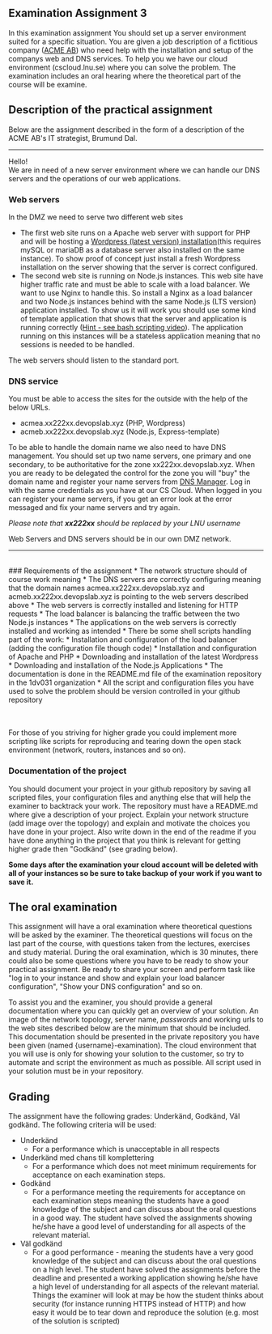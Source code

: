 ## Examination Assignment 3

In this examination assignment You should set up a server environment suited for a specific situation. You are given a job description of a fictitious company ([ACME AB](https://en.wikipedia.org/wiki/Acme_Corporation)) who need help with the installation and setup of the companys web and DNS services. To help you we have our cloud environment (cscloud.lnu.se) where you can solve the problem. The examination includes an oral hearing where the theoretical part of the course will be examine.

## Description of the practical assignment
Below are the assignment described in the form of a description of the ACME AB's IT strategist, Brumund Dal.

---

Hello! <br />
We are in need of a new server environment where we can handle our DNS servers and the operations of our web applications.

### Web servers

In the DMZ we need to serve two different web sites

* The first web site runs on a Apache web server with support for PHP and will be hosting a [Wordpress (latest version) installation](https://codex.wordpress.org/Installing_WordPress)(this requires mySQL or mariaDB as a database server also installed on the same instance). To show proof of concept just install a fresh Wordpress installation on the server showing that the server is correct configured.
* The second web site is running on Node.js instances. This web site have higher traffic rate and must be able to scale with a load balancer. We want to use Nginx to handle this. So install a Nginx as a load balancer and two Node.js instances behind with the same Node.js (LTS version) application installed. To show us it will work you should use some kind of template application that shows that the server and application is running correctly ([Hint - see bash scripting video](https://www.youtube.com/watch?v=H1b9dVDz2TE)). The application running on this instances will be a stateless application meaning that no sessions is needed to be handled.

The web servers should listen to the standard port. 

### DNS service
You must be able to access the sites for the outside with the help of the below URLs.

* acmea.xx222xx.devopslab.xyz (PHP, Wordpress)
* acmeb.xx222xx.devopslab.xyz (Node.js, Express-template)


To be able to handle the domain name we also need to have DNS management. You should set up two name servers, one primary and one secondary, to be authoritative for the zone xx222xx.devopslab.xyz. When you are ready to be delegated the control for the zone you will "buy" the domain name and register your name servers from [DNS Manager](https://www.devopslab.xyz). Log in with the same credentials as you have at our CS Cloud. When logged in you can register your name servers, if you get an error look at the error messaged and fix your name servers and try again.

*Please note that **xx222xx** should be replaced by your LNU username*

Web Servers and DNS servers should be in our own DMZ network.

---
<br>
### Requirements of the assignment
* The network structure should of course work meaning
  * The DNS servers are correctly configuring meaning that the domain names acmea.xx222xx.devopslab.xyz and acmeb.xx222xx.devopslab.xyz is pointing to the web servers described above
  * The web servers is correctly installed and listening for HTTP requests
  * The load balancer is balancing the traffic between the two Node.js instances
  * The applications on the web servers is correctly installed and working as intended  
* There be some shell scripts handling part of the work:
  * Installation and configuration of the load balancer (adding the configuration file though code)
  * Installation and configuration of Apache and PHP
  * Downloading and installation of the latest Wordpress
  * Downloading and installation of the Node.js Applications
* The documentation is done in the README.md file of the examination repository in the 1dv031 organization
* All the script and configuration files you have used to solve the problem should be version controlled in your github repository

<br><br>
For those of you striving for higher grade you could implement more scripting like scripts for reproducing and tearing down the open stack environment (network, routers, instances and so on).

### Documentation of the project
You should document your project in your github repository by saving all scripted files, your configuration files and anything else that will help the examiner to backtrack your work. The repository must have a README.md where give a description of your project. Explain your network structure (add image over the topology) and explain and motivate the choices you have done in your project. Also write down in the end of the readme if you have done anything in the project that you think is relevant for getting higher grade then "Godkänd" (see grading below).

**Some days after the examination your cloud account will be deleted with all of your instances so be sure to take backup of your work if you want to save it.**


## The oral examination
This assignment will have a oral examination where theoretical questions will be asked by the examiner. The theoretical questions will focus on the last part of the course, with questions taken from the lectures, exercises and study material. During the oral examination, which is 30 minutes, there could also be some questions where you have to be ready to show your practical assignment. Be ready to share your screen and perform task like "log in to your instance and show and explain your load balancer configuration", "Show your DNS configuration" and so on.

To assist you and the examiner, you should provide a general documentation where you can quickly get an overview of your solution. An image of the network topology, server name, *passwords* and working urls to the web sites described below are the minimum that should be included. This documentation should be presented in the private repository you have been given (named {username}-examination). The cloud environment that you will use is only for showing your solution to the customer, so try to automate and script the environment as much as possible. All script used in your solution must be in your repository.

## Grading
The assignment have the following grades: Underkänd, Godkänd, Väl godkänd. The following criteria will be used:

- Underkänd
  - For a performance which is unacceptable in all respects
- Underkänd med chans till komplettering
  -  For a performance which does not meet minimum requirements for acceptance on each examination steps. 
- Godkänd
  - For a performance meeting the requirements for acceptance on each examination steps meaning the students have a good knowledge of the subject and can discuss about the oral questions in a good way. The student  have solved the assignments showing he/she have a good level of understanding for all aspects of the relevant material.
- Väl godkänd
  - For a good performance - meaning the students have a very good knowledge of the subject and can discuss about the oral questions on a high level. The student have solved the assignments before the deadline and presented a working application showing he/she have a high level of understanding for all aspects of the relevant material. Things the examiner will look at may be how the student thinks about security (for instance running HTTPS instead of HTTP) and how easy it would be to tear down and reproduce the solution (e.g. most of the solution is scripted)

